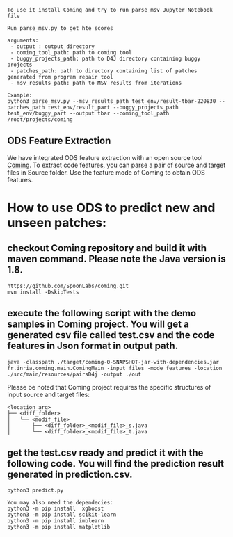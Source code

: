 ```
To use it install Coming and try to run parse_msv Jupyter Notebook file
```

```
Run parse_msv.py to get hte scores

arguments:
 - output : output directory
 - coming_tool_path: path to coming tool
 - buggy_projects_path: path to D4J directory containing buggy projects
 - patches_path: path to directory containing list of patches generated from program repair tool
 - msv_results_path: path to MSV results from iterations

Example:
python3 parse_msv.py --msv_results_path test_env/result-tbar-220830 --patches_path test_env/result_part --buggy_projects_path test_env/buggy_part --output tbar --coming_tool_path /root/projects/coming
```


## ODS Feature Extraction

We have integrated ODS feature extraction with an open source tool [Coming](https://github.com/SpoonLabs/coming).
To extract code features, you can parse a pair of source and target files in Source folder.
Use the feature mode of Coming to obtain ODS features.

# How to use ODS to predict new and unseen patches:

## checkout Coming repository and build it with maven command. Please note the Java version is 1.8.
```
https://github.com/SpoonLabs/coming.git
mvn install -DskipTests
```

## execute the following script with the demo samples in Coming project. You will get a generated csv file called test.csv and the code features in Json format in output path.
```
java -classpath ./target/coming-0-SNAPSHOT-jar-with-dependencies.jar fr.inria.coming.main.ComingMain -input files -mode features -location ./src/main/resources/pairsD4j -output ./out
```
Please be noted that Coming project requires the specific structures of input source and target files:
```
<location_arg>
├── <diff_folder>
│   └── <modif_file>
│       ├── <diff_folder>_<modif_file>_s.java
│       └── <diff_folder>_<modif_file>_t.java
```
## get the test.csv ready and predict it with the following code. You will find the prediction result generated in prediction.csv.
```
python3 predict.py

You may also need the dependecies:
python3 -m pip install  xgboost
python3 -m pip install scikit-learn
python3 -m pip install imblearn
python3 -m pip install matplotlib
```

